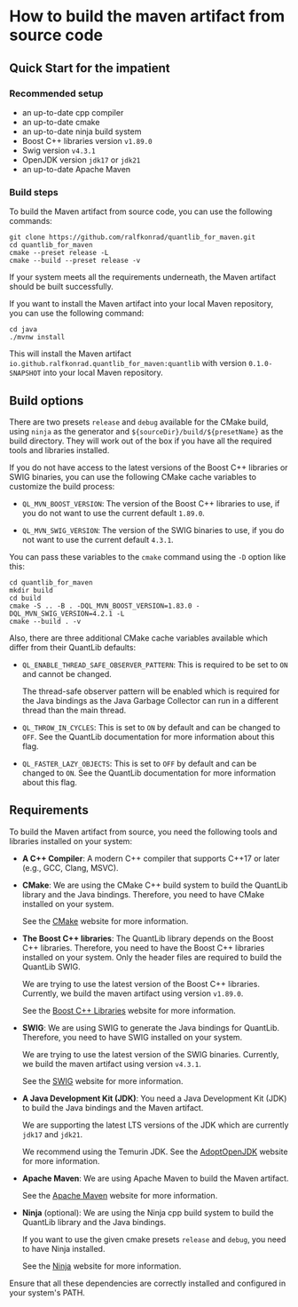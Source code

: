 # How to build the maven artifact from source code

## Quick Start for the impatient

### Recommended setup

- an up-to-date cpp compiler
- an up-to-date cmake
- an up-to-date ninja build system
- Boost C++ libraries version `v1.89.0`
- Swig version `v4.3.1`
- OpenJDK version `jdk17` or `jdk21`
- an up-to-date Apache Maven

### Build steps

To build the Maven artifact from source code, you can use the following commands:

```shell
git clone https://github.com/ralfkonrad/quantlib_for_maven.git
cd quantlib_for_maven
cmake --preset release -L
cmake --build --preset release -v
```

If your system meets all the requirements underneath, the Maven artifact should be built
successfully.

If you want to install the Maven artifact into your local Maven repository,
you can use the following command:

```shell
cd java
./mvnw install
```

This will install the Maven artifact
`io.github.ralfkonrad.quantlib_for_maven:quantlib`
with version `0.1.0-SNAPSHOT` into your local Maven repository.

## Build options

There are two presets `release` and `debug` available for the CMake build,
using `ninja` as the generator and `${sourceDir}/build/${presetName}` as the build directory.
They will work out of the box if you have all the required tools and libraries installed.

If you do not have access to the latest versions of the Boost C++ libraries or SWIG binaries,
you can use the following CMake cache variables to customize the build process:

- `QL_MVN_BOOST_VERSION`: The version of the Boost C++ libraries to use, 
                          if you do not want to use the current default `1.89.0`.

- `QL_MVN_SWIG_VERSION`: The version of the SWIG binaries to use,
                         if you do not want to use the current default `4.3.1`.

You can pass these variables to the `cmake` command using the `-D` option like this:

```shell
cd quantlib_for_maven
mkdir build
cd build
cmake -S .. -B . -DQL_MVN_BOOST_VERSION=1.83.0 -DQL_MVN_SWIG_VERSION=4.2.1 -L
cmake --build . -v
```

Also, there are three additional CMake cache variables available
which differ from their QuantLib defaults:

- `QL_ENABLE_THREAD_SAFE_OBSERVER_PATTERN`: 
  This is required to be set to `ON` and cannot be changed.

  The thread-safe observer pattern will be enabled which is required for the Java bindings as the
  Java Garbage Collector can run in a different thread than the main thread.

- `QL_THROW_IN_CYCLES`:
  This is set to `ON` by default and can be changed to `OFF`.
  See the QuantLib documentation for more information about this flag.

- `QL_FASTER_LAZY_OBJECTS`:
  This is set to `OFF` by default and can be changed to `ON`.
  See the QuantLib documentation for more information about this flag.

## Requirements

To build the Maven artifact from source,
you need the following tools and libraries
installed on your system:

- **A C++ Compiler**:
  A modern C++ compiler that supports C++17 or later (e.g., GCC, Clang, MSVC).

- **CMake**:
  We are using the CMake C++ build system to build the QuantLib library and the Java bindings.
  Therefore, you need to have CMake installed on your system.

  See the [CMake](https://cmake.org/) website for more information.

- **The Boost C++ libraries**:
  The QuantLib library depends on the Boost C++ libraries. Therefore, you need to have the Boost C++
  libraries installed on your system. Only the header files are required to build the QuantLib SWIG.

  We are trying to use the latest version of the Boost C++ libraries.
  Currently, we build the maven artifact using version `v1.89.0`.

  See the [Boost C++ Libraries](https://www.boost.org/) website for more information.

- **SWIG**:
  We are using SWIG to generate the Java bindings for QuantLib. Therefore, you need to have SWIG
  installed on your system.

  We are trying to use the latest version of the SWIG binaries.
  Currently, we build the maven artifact using version `v4.3.1`.

  See the [SWIG](http://www.swig.org/) website for more information.

- **A Java Development Kit (JDK)**:
  You need a Java Development Kit (JDK) to build the Java bindings and the Maven artifact.

  We are supporting the latest LTS versions of the JDK which are currently `jdk17` and `jdk21`.

  We recommend using the Temurin JDK. See the [AdoptOpenJDK](https://adoptopenjdk.net/) website
  for more information.

- **Apache Maven**:
  We are using Apache Maven to build the Maven artifact.

  See the [Apache Maven](https://maven.apache.org/) website for more information.

- **Ninja** (optional):
  We are using the Ninja cpp build system to build the QuantLib library and the Java bindings.

  If you want to use the given cmake presets `release` and `debug`,
  you need to have Ninja installed.

  See the [Ninja](https://ninja-build.org/) website for more information.  

Ensure that all these dependencies are correctly installed and configured in your system's PATH.
